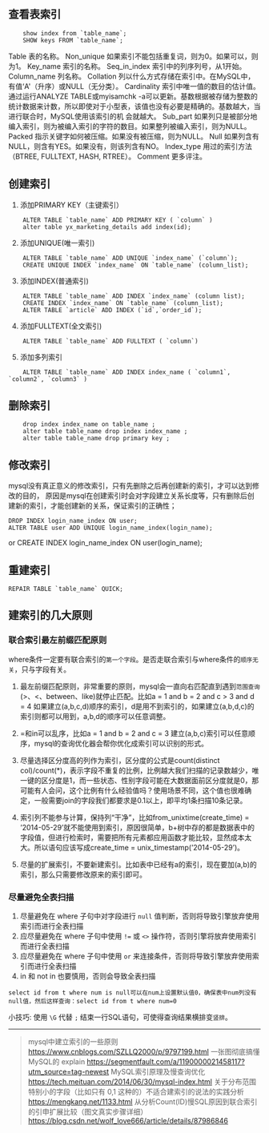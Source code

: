 ## 查看表索引

```mysql
    show index from `table_name`;
    SHOW keys FROM `table_name`;
```

Table 表的名称。
Non_unique 如果索引不能包括重复词，则为0。如果可以，则为1。
Key_name 索引的名称。
Seq_in_index 索引中的列序列号，从1开始。
Column_name 列名称。
Collation 列以什么方式存储在索引中。在MySQL中，有值‘A'（升序）或NULL（无分类）。
Cardinality 索引中唯一值的数目的估计值。通过运行ANALYZE TABLE或myisamchk -a可以更新。基数根据被存储为整数的统计数据来计数，所以即使对于小型表，该值也没有必要是精确的。基数越大，当进行联合时，MySQL使用该索引的机 会就越大。
Sub_part 如果列只是被部分地编入索引，则为被编入索引的字符的数目。如果整列被编入索引，则为NULL。
Packed 指示关键字如何被压缩。如果没有被压缩，则为NULL。
Null 如果列含有NULL，则含有YES。如果没有，则该列含有NO。
Index_type 用过的索引方法（BTREE, FULLTEXT, HASH, RTREE）。
Comment 更多评注。


## 创建索引

1. 添加PRIMARY KEY（主键索引）
```
    ALTER TABLE `table_name` ADD PRIMARY KEY ( `column` )
    alter table yx_marketing_details add index(id);
```

2. 添加UNIQUE(唯一索引) 
```
    ALTER TABLE `table_name` ADD UNIQUE `index_name` (`column`);
    CREATE UNIQUE INDEX `index_name` ON `table_name` (column_list);
```
3.  添加INDEX(普通索引) 
```
    ALTER TABLE `table_name` ADD INDEX `index_name` (column list);
    CREATE INDEX `index_name` ON `table_name` (column_list);
    ALTER TABLE `article` ADD INDEX (`id`,`order_id`);
```
4. 添加FULLTEXT(全文索引)
```
    ALTER TABLE `table_name` ADD FULLTEXT ( `column`) 
```
5. 添加多列索引 
```
    ALTER TABLE `table_name` ADD INDEX index_name ( `column1`, `column2`, `column3` )
```

## 删除索引
```
    drop index index_name on table_name ;
    alter table table_name drop index index_name ;
    alter table table_name drop primary key ;
```

## 修改索引

mysql没有真正意义的修改索引，只有先删除之后再创建新的索引，才可以达到修改的目的，
原因是mysql在创建索引时会对字段建立关系长度等，只有删除后创建新的索引，才能创建新的关系，保证索引的正确性；

    DROP INDEX login_name_index ON user; 
    ALTER TABLE user ADD UNIQUE login_name_index(login_name);
or
    CREATE INDEX login_name_index ON user(login_name);

## 重建索引

    REPAIR TABLE `table_name` QUICK;


## 建索引的几大原则

### 联合索引最左前缀匹配原则

where条件一定要有联合索引的`第一个字段`。是否走联合索引与where条件的`顺序无关`，只与字段有关。

1. 最左前缀匹配原则，非常重要的原则，mysql会一直向右匹配直到遇到`范围查询`(>、<、between、like)就停止匹配。比如a = 1 and b = 2 and c > 3 and d = 4 如果建立(a,b,c,d)顺序的索引，d是用不到索引的，如果建立(a,b,d,c)的索引则都可以用到，a,b,d的顺序可以任意调整。

2. =和in可以乱序，比如a = 1 and b = 2 and c = 3 建立(a,b,c)索引可以任意顺序，mysql的查询优化器会帮你优化成索引可以识别的形式。

3. 尽量选择区分度高的列作为索引，区分度的公式是count(distinct col)/count(*)，表示字段不重复的比例，比例越大我们扫描的记录数越少，唯一键的区分度是1，而一些状态、性别字段可能在大数据面前区分度就是0，那可能有人会问，这个比例有什么经验值吗？使用场景不同，这个值也很难确定，一般需要join的字段我们都要求是0.1以上，即平均1条扫描10条记录。

4. 索引列不能参与计算，保持列“干净”，比如from_unixtime(create_time) = ’2014-05-29’就不能使用到索引，原因很简单，b+树中存的都是数据表中的字段值，但进行检索时，需要把所有元素都应用函数才能比较，显然成本太大。所以语句应该写成create_time = unix_timestamp(’2014-05-29’)。

5. 尽量的扩展索引，不要新建索引。比如表中已经有a的索引，现在要加(a,b)的索引，那么只需要修改原来的索引即可。


### 尽量避免全表扫描

1. 尽量避免在 where 子句中对字段进行 `null` 值判断，否则将导致引擎放弃使用索引而进行全表扫描
2. 应尽量避免在 where 子句中使用 `!=` 或 `<>` 操作符，否则引擎将放弃使用索引而进行全表扫描
3. 应尽量避免在 where 子句中使用 `or` 来连接条件，否则将导致引擎放弃使用索引而进行全表扫描
4. in 和 not in 也要慎用，否则会导致全表扫描

```
select id from t where num is null可以在num上设置默认值0，确保表中num列没有null值，然后这样查询：select id from t where num=0
```

小技巧:  使用 `\G` 代替 `;` 结束一行SQL语句，可使得查询结果横排变`竖排`。

----------

> mysql中建立索引的一些原则 https://www.cnblogs.com/SZLLQ2000/p/9797199.html
> 一张图彻底搞懂MySQL的 explain https://segmentfault.com/a/1190000021458117?utm_source=tag-newest
> MySQL索引原理及慢查询优化 https://tech.meituan.com/2014/06/30/mysql-index.html
> 关于分布范围特别小的字段（比如只有 0,1 这种的）不适合建索引的说法的实践分析 https://mengkang.net/1133.html
> 从分析Count(ID)慢SQL原因到联合索引的引申扩展比较（图文真实步骤详细） https://blog.csdn.net/wolf_love666/article/details/87986846